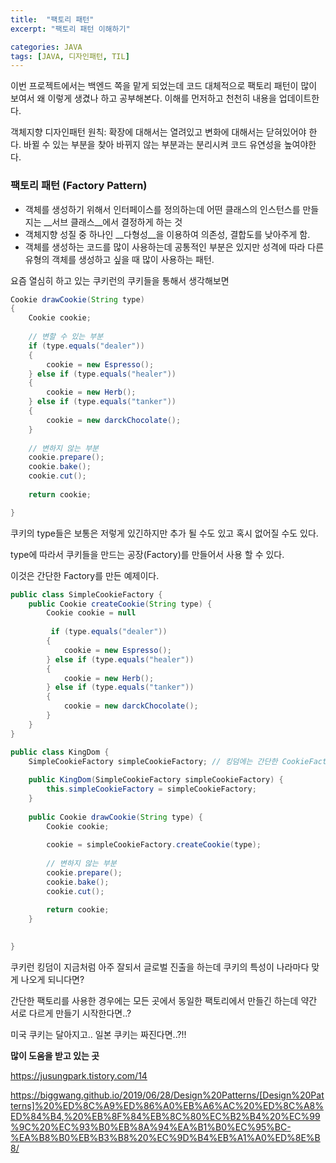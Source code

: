 ```yaml
---
title:  "팩토리 패턴"
excerpt: "팩토리 패턴 이해하기"

categories: JAVA
tags: [JAVA, 디자인패턴, TIL]
---
```


이번 프로젝트에서는 백엔드 쪽을 맡게 되었는데 코드 대체적으로 팩토리 패턴이 많이 보여서 왜 이렇게 생겼나 하고 공부해본다. 
이해를 먼저하고 천천히 내용을 업데이트한다. 


객체지향 디자인패턴 원칙: 확장에 대해서는 열려있고 변화에 대해서는 닫혀있어야 한다. 바뀔 수 있는 부분을 찾아 바뀌지 않는 부분과는 분리시켜 코드 유연성을 높여야한다. 



### 팩토리 패턴 (Factory Pattern)

* 객체를 생성하기 위해서 인터페이스를 정의하는데 어떤 클래스의 인스턴스를 만들지는 __서브 클래스__에서 결정하게 하는 것
* 객체지향 성질 중 하나인 __다형성__을 이용하여 의존성, 결합도를 낮아주게 함. 
* 객체를 생성하는 코드를 많이 사용하는데 공통적인 부분은 있지만 성격에 따라 다른 유형의 객체를 생성하고 싶을 때 많이 사용하는 패턴.



요즘 열심히 하고 있는 쿠키런의 쿠키들을 통해서 생각해보면

```java
Cookie drawCookie(String type) 
{
	Cookie cookie;
	
    // 변할 수 있는 부분
    if (type.equals("dealer")) 
    {
        cookie = new Espresso();
    } else if (type.equals("healer"))
    {
        cookie = new Herb();
    } else if (type.equals("tanker"))
    {
        cookie = new darckChocolate();
    }
    
    // 변하지 않는 부분
    cookie.prepare();
    cookie.bake();
    cookie.cut();
    
    return cookie;

}
```

쿠키의 type들은 보통은 저렇게 있긴하지만 추가 될 수도 있고 혹시 없어질 수도 있다. 

type에 따라서 쿠키들을 만드는 공장(Factory)를 만들어서 사용 할 수 있다. 



이것은 간단한 Factory를 만든 예제이다. 

``` java
public class SimpleCookieFactory {
    public Cookie createCookie(String type) {
        Cookie cookie = null
            
         if (type.equals("dealer")) 
        {
            cookie = new Espresso();
        } else if (type.equals("healer"))
        {
            cookie = new Herb();
        } else if (type.equals("tanker"))
        {
            cookie = new darckChocolate();
        }
    }
}
```

``` java
public class KingDom {
    SimpleCookieFactory simpleCookieFactory; // 킹덤에는 간단한 CookieFactory가 존재한다.
    
    public KingDom(SimpleCookieFactory simpleCookieFactory) {
        this.simpleCookieFactory = simpleCookieFactory;
    }
    
    public Cookie drawCookie(String type) {
        Cookie cookie;
        
        cookie = simpleCookieFactory.createCookie(type);
        
        // 변하지 않는 부분
        cookie.prepare();
        cookie.bake();
        cookie.cut();

        return cookie;        
    }
    
    
}
```

쿠키런 킹덤이 지금처럼 아주 잘되서 글로벌 진출을 하는데 쿠키의 특성이 나라마다 맞게 나오게 되니다면? 

간단한 팩토리를 사용한 경우에는 모든 곳에서 동일한 팩토리에서 만들긴 하는데 약간 서로 다르게 만들기 시작한다면..?

미국 쿠키는 달아지고.. 일본 쿠키는 짜진다면..?!!





**많이 도움을 받고 있는 곳**

 https://jusungpark.tistory.com/14

https://biggwang.github.io/2019/06/28/Design%20Patterns/[Design%20Patterns]%20%ED%8C%A9%ED%86%A0%EB%A6%AC%20%ED%8C%A8%ED%84%B4,%20%EB%8F%84%EB%8C%80%EC%B2%B4%20%EC%99%9C%20%EC%93%B0%EB%8A%94%EA%B1%B0%EC%95%BC-%EA%B8%B0%EB%B3%B8%20%EC%9D%B4%EB%A1%A0%ED%8E%B8/



